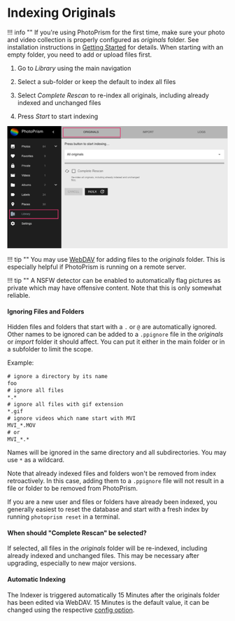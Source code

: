 # Indexing Originals #

!!! info ""
    If you're using PhotoPrism for the first time, make sure your photo and video 
    collection is properly configured as *originals* folder.
    See installation instructions in [Getting Started](../../getting-started/index.md) for details.
    When starting with an empty folder, you need to add or upload files first.


1. Go to *Library* using the main navigation

2. Select a sub-folder or keep the default to index all files

3. Select *Complete Rescan* to re-index all originals, including already indexed and unchanged files

4. Press *Start* to start indexing


![Screenshot](img/index.png)


!!! tip ""
    You may use [WebDAV](webdav.md) for adding files to the *originals* folder.
    This is especially helpful if PhotoPrism is running on a remote server.

!!! tip ""
    A NSFW detector can be enabled to automatically flag pictures as private which 
    may have offensive content. Note that this is only somewhat reliable. 

#### Ignoring Files and Folders ####

Hidden files and folders that start with a `.` or `@` are automatically ignored. Other names to be 
ignored can be added to a `.ppignore` file in the *originals* or *import* folder it should affect.
You can put it either in the main folder or in a subfolder to limit the scope.

Example:

```
# ignore a directory by its name
foo
# ignore all files
*.*
# ignore all files with gif extension
*.gif
# ignore videos which name start with MVI
MVI_*.MOV
# or
MVI_*.*
```

Names will be ignored in the same directory and all subdirectories. You may use `*` as a wildcard.

Note that already indexed files and folders won't be removed from index retroactively. In this case, adding them to a `.ppignore` file will not result in a file or folder to be removed from PhotoPrism.

If you are a new user and files or folders have already been indexed, you generally easiest 
to reset the database and start with a fresh index by running `photoprism reset` in a terminal.

#### When should "Complete Rescan" be selected? ####

If selected, all files in the *originals* folder will be re-indexed, including already indexed and unchanged files. 
This may be necessary after upgrading, especially to new major versions.

#### Automatic Indexing ####
The Indexer is triggered automatically 15 Minutes after the originals folder has been edited via WebDAV.
15 Minutes is the default value, it can be changed using the respective [config option](../../getting-started/config-options.md).
